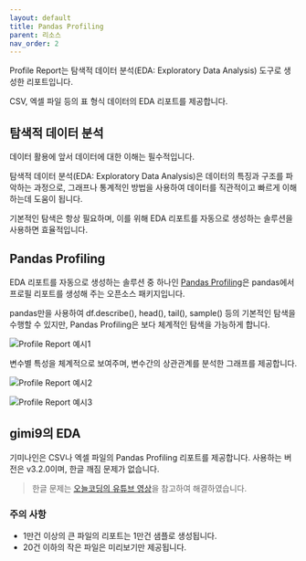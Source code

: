 ```yaml
---
layout: default
title: Pandas Profiling
parent: 리소스
nav_order: 2
---
```


Profile Report는 탐색적 데이터 분석(EDA: Exploratory Data Analysis) 도구로 생성한 리포트입니다.

CSV, 엑셀 파일 등의 표 형식 데이터의 EDA 리포트를 제공합니다.

## 탐색적 데이터 분석

데이터 활용에 앞서 데이터에 대한 이해는 필수적입니다.

탐색적 데이터 분석(EDA: Exploratory Data Analysis)은 데이터의 특징과 구조를 파악하는 과정으로, 그래프나 통계적인 방법을 사용하여 데이터를 직관적이고 빠르게 이해하는데 도움이 됩니다.

기본적인 탐색은 항상 필요하며, 이를 위해 EDA 리포트를 자동으로 생성하는 솔루션을 사용하면 효율적입니다.

## Pandas Profiling

EDA 리포트를 자동으로 생성하는 솔루션 중 하나인 [Pandas Profiling](https://pandas-profiling.ydata.ai/docs/master/pages/getting_started/overview.html)은 pandas에서 프로필 리포트를 생성해 주는 오픈소스 패키지입니다.

pandas만을 사용하여 df.describe(), head(), tail(), sample() 등의 기본적인 탐색을 수행할 수 있지만, Pandas Profiling은 보다 체계적인 탐색을 가능하게 합니다. 

![Profile Report 예시1](/public-data/images/profile-report-1.png)

변수별 특성을 체계적으로 보여주며, 변수간의 상관관계를 분석한 그래프를 제공합니다.

![Profile Report 예시2](/public-data/images/profile-report-2.png)

![Profile Report 예시3](/public-data/images/profile-report-3.png)

## gimi9의 EDA

기미나인은 CSV나 엑셀 파일의 Pandas Profiling 리포트를 제공합니다. 사용하는 버전은 v3.2.0이며, 한글 깨짐 문제가 없습니다.

> 한글 문제는 [오늘코딩의 유튜브 영상](https://youtu.be/BhZvZpNF9jU)을 참고하여 해결하였습니다.

### 주의 사항

* 1만건 이상의 큰 파일의 리포트는 1만건 샘플로 생성됩니다.
* 20건 이하의 작은 파일은 미리보기만 제공됩니다.